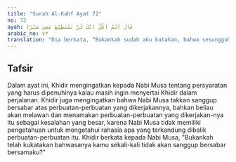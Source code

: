 ```yaml
---
title: "Surah Al-Kahf Ayat 72"
no: 72
ayah: قَالَ اَلَمْ اَقُلْ اِنَّكَ لَنْ تَسْتَطِيْعَ مَعِيَ صَبْرًا 
arabic_no: ٧٢
translation: "Dia berkata, “Bukankah sudah aku katakan, bahwa sesungguhnya engkau tidak akan mampu sabar bersamaku?”"
---
```


## Tafsir

Dalam ayat ini, Khidir mengingatkan kepada Nabi Musa tentang persyaratan yang harus dipenuhinya kalau masih ingin menyertai Khidir dalam perjalanan. Khidir juga mengingatkan bahwa Nabi Musa takkan sanggup bersabar atas perbuatan-perbuatan yang dikerjakannya, bahkan beliau akan melawan dan menamakan perbuatan-perbuatan yang dikerjakan-nya itu sebagai kesalahan yang besar, karena Nabi Musa tidak memiliki pengetahuan untuk mengetahui rahasia apa yang terkandung dibalik perbuatan-perbuatan itu. Khidir berkata kepada Nabi Musa, "Bukankah telah kukatakan bahwasanya kamu sekali-kali tidak akan sanggup bersabar bersamaku?"